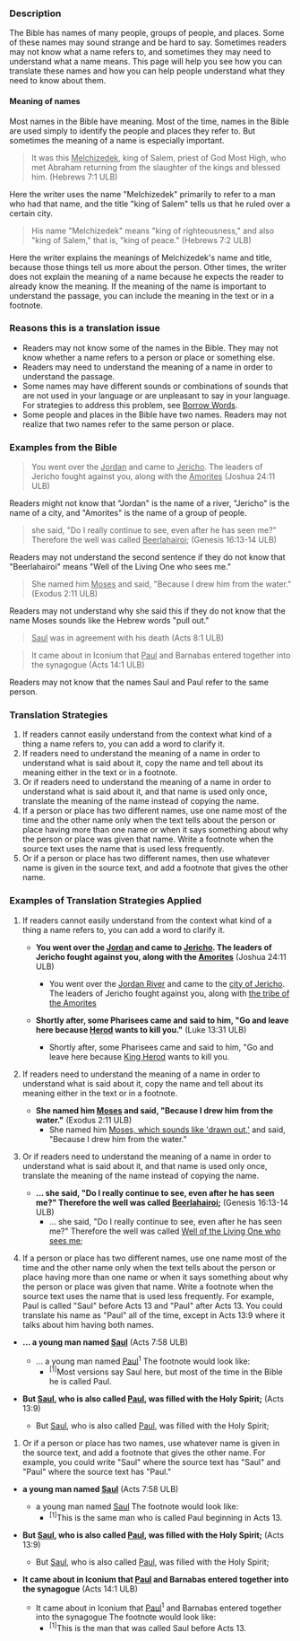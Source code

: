 
### Description

The Bible has names of many people, groups of people, and places. Some of these names may sound strange and be hard to say. Sometimes readers may not know what a name refers to, and sometimes they may need to understand what a name means. This page will help you see how you can translate these names and how you can help people understand what they need to know about them.

#### Meaning of names

Most names in the Bible have meaning. Most of the time, names in the Bible are used simply to identify the people and places they refer to. But sometimes the meaning of a name is especially important.

>It was this <u>Melchizedek</u>, king of Salem, priest of God Most High, who met Abraham returning from the slaughter of the kings and blessed him. (Hebrews 7:1 ULB)

Here the writer uses the name "Melchizedek" primarily to refer to a man who had that name, and the title "king of Salem" tells us that he ruled over a certain city.

>His name "Melchizedek" means "king of righteousness," and also "king of Salem," that is, "king of peace." (Hebrews 7:2 ULB)

Here the writer explains the meanings of Melchizedek's name and title, because those things tell us more about the person. Other times, the writer does not explain the meaning of a name because he expects the reader to already know the meaning. If the meaning of the name is important to understand the passage, you can include the meaning in the text or in a footnote.

### Reasons this is a translation issue

* Readers may not know some of the names in the Bible. They may not know whether a name refers to a person or place or something else.
* Readers may need to understand the meaning of a name in order to understand the passage.
* Some names may have different sounds or combinations of sounds that are not used in your language or are unpleasant to say in your language. For strategies to address this problem, see [Borrow Words](../translate-transliterate/01.md).
* Some people and places in the Bible have two names. Readers may not realize that two names refer to the same person or place.

### Examples from the Bible

>You went over the <u>Jordan</u> and came to <u>Jericho</u>. The leaders of Jericho fought against you, along with the <u>Amorites</u> (Joshua 24:11 ULB)

Readers might not know that "Jordan" is the name of a river, "Jericho" is the name of a city, and "Amorites" is the name of a group of people.

>she said, "Do I really continue to see, even after he has seen me?" Therefore the well was called <u>Beerlahairoi</u>; (Genesis 16:13-14 ULB)

Readers may not understand the second sentence if they do not know that "Beerlahairoi" means "Well of the Living One who sees me."

>She named him <u>Moses</u> and said, "Because I drew him from the water." (Exodus 2:11 ULB)

Readers may not understand why she said this if they do not know that the name Moses sounds like the Hebrew words "pull out."

><u>Saul</u> was in agreement with his death (Acts 8:1 ULB)<br>


<blockquote>It came about in Iconium that <u>Paul</u> and Barnabas entered together into the synagogue (Acts 14:1 ULB) </blockquote>

Readers may not know that the names Saul and Paul refer to the same person.

### Translation Strategies

1. If readers cannot easily understand from the context what kind of a thing a name refers to, you can add a word to clarify it.
1. If readers need to understand the meaning of a name in order to understand what is said about it, copy the name and tell about its meaning either in the text or in a footnote.
1. Or if readers need to understand the meaning of a name in order to understand what is said about it, and that name is used only once, translate the meaning of the name instead of copying the name.
1. If a person or place has two different names, use one name most of the time and the other name only when the text tells about the person or place having more than one name or when it says something about why the person or place was given that name. Write a footnote when the source text uses the name that is used less frequently.
1. Or if a person or place has two different names, then use whatever name is given in the source text, and add a footnote that gives the other name.

### Examples of Translation Strategies Applied

1. If readers cannot easily understand from the context what kind of a thing a name refers to, you can add a word to clarify it.

    * **You went over the <u>Jordan</u> and came to <u>Jericho</u>. The leaders of Jericho fought against you, along with the <u>Amorites</u>** (Joshua 24:11 ULB)
        * You went over the <u>Jordan River</u> and came to the <u>city of Jericho</u>. The leaders of Jericho fought against you, along with <u>the tribe of the Amorites</u>

    * **Shortly after, some Pharisees came and said to him, "Go and leave here because <u>Herod</u> wants to kill you."** (Luke 13:31 ULB)
        * Shortly after, some Pharisees came and said to him, "Go and leave here because <u>King Herod</u> wants to kill you.

1. If readers need to understand the meaning of a name in order to understand what is said about it, copy the name and tell about its meaning either in the text or in a footnote.

    * **She named him <u>Moses</u> and said, "Because I drew him from the water."** (Exodus 2:11 ULB)
        * She named him <u>Moses, which sounds like 'drawn out,'</u> and said, "Because I drew him from the water."

1. Or if readers need to understand the meaning of a name in order to understand what is said about it, and that name is used only once, translate the meaning of the name instead of copying the name.

    * **... she said, "Do I really continue to see, even after he has seen me?" Therefore the well was called <u>Beerlahairoi</u>;** (Genesis 16:13-14 ULB)
        * ... she said, "Do I really continue to see, even after he has seen me?" Therefore the well was called <u>Well of the Living One who sees me</u>;

1. If a person or place has two different names, use one name most of the time and the other name only when the text tells about the person or place having more than one name or when it says something about why the person or place was given that name. Write a footnote when the source text uses the name that is used less frequently. For example, Paul is called "Saul" before Acts 13 and "Paul" after Acts 13. You could translate his name as "Paul" all of the time, except in Acts 13:9 where it talks about him having both names.

  * **... a young man named <u>Saul</u>** (Acts 7:58 ULB)
      * ... a young man named <u>Paul</u><sup>1</sup> The footnote would look like:
          * <sup>[1]</sup>Most versions say Saul here, but most of the time in the Bible he is called Paul.

  * **But <u>Saul</u>, who is also called <u>Paul</u>, was filled with the Holy Spirit;** (Acts 13:9)
      * But <u>Saul</u>, who is also called <u>Paul</u>, was filled with the Holy Spirit;

1. Or if a person or place has two names, use whatever name is given in the source text, and add a footnote that gives the other name. For example, you could write "Saul" where the source text has "Saul" and "Paul" where the source text has "Paul."

  * **a young man named <u>Saul</u>** (Acts 7:58 ULB)
      * a young man named <u>Saul</u>   The footnote would look like:
          * <sup>[1]</sup>This is the same man who is called Paul beginning in Acts 13.

  * **But <u>Saul</u>, who is also called <u>Paul</u>, was filled with the Holy Spirit;** (Acts 13:9)
      * But <u>Saul</u>, who is also called <u>Paul</u>, was filled with the Holy Spirit;

  * **It came about in Iconium that <u>Paul</u> and Barnabas entered together into the synagogue** (Acts 14:1 ULB)
      * It came about in Iconium that <u>Paul</u><sup>1</sup> and Barnabas entered together into the synagogue   The footnote would look like:
          * <sup>[1]</sup>This is the man that was called Saul before Acts 13.

